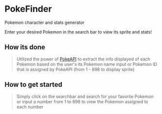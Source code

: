 # PokeFinder
 Pokemon character and stats generator

 Enter your desired Pokemon in the search bar to view its sprite and stats!

## How its done
> Utilized the power of [PokeAPI](https://pokeapi.co/) to extract the info displayed of each Pokemon based on the user's its Pokemon name input or Pokemon ID that is assigned by PokeAPI (from 1 - 898 to display sprite)

## How to get started
> Simply click on the searchbar and search for your favorite Pokemon or input a number from 1 to 898 to view the Pokemon assigned to each number
